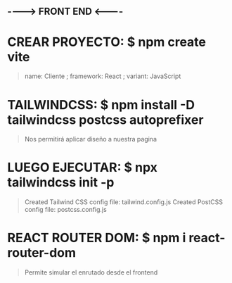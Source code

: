 ## ----> FRONT END <---- ##

# CREAR PROYECTO: $ npm create vite 
> name: Cliente ; framework: React   ; variant: JavaScript

# TAILWINDCSS: $ npm install -D tailwindcss postcss autoprefixer 
> Nos permitirá aplicar diseño a nuestra pagina

# LUEGO EJECUTAR: $ npx tailwindcss init -p
> Created Tailwind CSS config file: tailwind.config.js
Created PostCSS config file: postcss.config.js

# REACT ROUTER DOM: $ npm i react-router-dom
> Permite simular el enrutado desde el frontend
